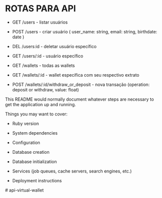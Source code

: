 # ROTAS PARA API

* GET /users - listar usuários
* POST /users - criar usuário ( user_name: string, email: string, birthdate: date )
* DEL /users:id - deletar usuário específico
* GET /users/:id - usuário específico

* GET /wallets - todas as wallets
* GET /wallets/:id - wallet específica com seu respectivo extrato

* POST /wallets/:id/withdraw_or_deposit - nova transação (operation: deposit or withdraw, value: float)


This README would normally document whatever steps are necessary to get the
application up and running.

Things you may want to cover:

* Ruby version

* System dependencies

* Configuration

* Database creation

* Database initialization

* Services (job queues, cache servers, search engines, etc.)

* Deployment instructions

#   a p i - v i r t u a l - w a l l e t 
